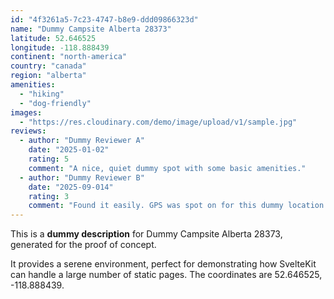 ```yaml
---
id: "4f3261a5-7c23-4747-b8e9-ddd09866323d"
name: "Dummy Campsite Alberta 28373"
latitude: 52.646525
longitude: -118.888439
continent: "north-america"
country: "canada"
region: "alberta"
amenities:
  - "hiking"
  - "dog-friendly"
images:
  - "https://res.cloudinary.com/demo/image/upload/v1/sample.jpg"
reviews:
  - author: "Dummy Reviewer A"
    date: "2025-01-02"
    rating: 5
    comment: "A nice, quiet dummy spot with some basic amenities."
  - author: "Dummy Reviewer B"
    date: "2025-09-014"
    rating: 3
    comment: "Found it easily. GPS was spot on for this dummy location."
---
```


This is a **dummy description** for Dummy Campsite Alberta 28373, generated for the proof of concept.

It provides a serene environment, perfect for demonstrating how SvelteKit can handle a large number of static pages. The coordinates are 52.646525, -118.888439.
